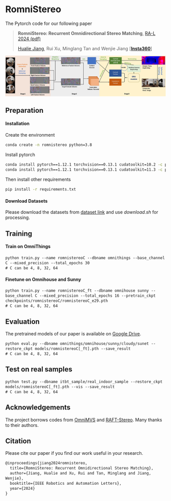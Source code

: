 # RomniStereo

The Pytorch code for our following paper

> **RomniStereo: Recurrent Omnidirectional Stereo Matching**, [RA-L 2024 (pdf)](https://arxiv.org/pdf/2401.04345.pdf)
>
> [Hualie Jiang](https://hualie.github.io/), Rui Xu, Minglang Tan and Wenjie Jiang \[[**Insta360**](https://www.insta360.com/)\]


<p align="center">
<img src='/assets/pipeline.jpg' width=1000>
</p>


## Preparation

#### Installation

Create the environment

```bash
conda create -n romnistereo python=3.8
```

Install pytorch

```bash
conda install pytorch==1.12.1 torchvision==0.13.1 cudatoolkit=10.2 -c pytorch  # for cuda 10
conda install pytorch==1.12.1 torchvision==0.13.1 cudatoolkit=11.3 -c pytorch  # for cuda 11
```

Then install other requirements

```bash
pip install -r requirements.txt
```

#### Download Datasets 

Please download the datasets from [dataset link](https://rvlab.snu.ac.kr/research/omnistereo) and use *download.sh* for processing. 


## Training 

#### Train on OmniThings

```
python train.py --name romnistereoC --dbname omnithings --base_channel C --mixed_precision --total_epochs 30 
# C can be 4, 8, 32, 64
```

#### Finetune on Omnihouse and Sunny

```
python train.py --name romnistereoC_ft --dbname omnihouse sunny --base_channel C --mixed_precision --total_epochs 16 --pretrain_ckpt checkpoints/romnistereoC/romnistereoC_e29.pth
# C can be 4, 8, 32, 64
```


## Evaluation  

The pretrained models of our paper is available on [Google Drive](https://drive.google.com/drive/folders/1KcC5QByDlSKxD174JtValobcrY-E6WiE?usp=sharing). 


```
python eval.py --dbname omnithings/omnihouse/sunny/cloudy/sunet --restore_ckpt models/romnistereoC[_ft].pth --save_result 
# C can be 4, 8, 32, 64
```


## Test on real samples  


```
python test.py --dbname itbt_sample/real_indoor_sample --restore_ckpt models/romnistereoC[_ft].pth --vis --save_result  
# C can be 4, 8, 32, 64
```



## Acknowledgements

The project borrows codes from [OmniMVS](https://github.com/hyu-cvlab/omnimvs-pytorch) and [RAFT-Stereo](https://github.com/princeton-vl/RAFT-Stereo). Many thanks to their authors. 

## Citation

Please cite our paper if you find our work useful in your research.

```
@inproceedings{jiang2024romnistereo,
  title={RomniStereo: Recurrent Omnidirectional Stereo Matching},
  author={Jiang, Hualie and Xu, Rui and Tan, Minglang and Jiang, Wenjie},
  booktitle={IEEE Robotics and Automation Letters},
  year={2024}
}
```
